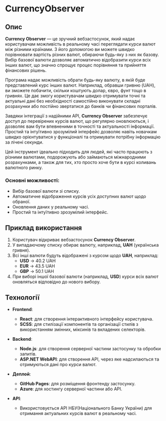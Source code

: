 # CurrencyObserver
## Опис

**Currency Observer** — це зручний вебзастосунок, який надає користувачам можливість в реальному часі переглядати курси валют між різними країнами. З його допомогою ви можете швидко порівнювати вартість різних валют, обираючи будь-яку з них як базову. Вибір базової валюти дозволяє автоматично відобразити курси всіх інших валют, що значно спрощує процес порівняння та прийняття фінансових рішень.

Програма надає можливість обрати будь-яку валюту, в якій буде представлений курс інших валют. Наприклад, обравши гривню (UAH), ви зможете побачити, скільки коштують долар, євро, фунт тощо в гривнях. Це дає змогу користувачам швидко отримувати точні та актуальні дані без необхідності самостійно виконувати складні розрахунки або постійно звертатися до банків чи фінансових порталів.

Завдяки інтеграції з надійними API, **Currency Observer** забезпечує доступ до перевірених курсів валют, що регулярно оновлюються, і дозволяє вам бути впевненими в точності та актуальності інформації. Простий та інтуїтивно зрозумілий інтерфейс дозволяє навіть новачкам швидко орієнтуватися у функціоналі та отримувати потрібну інформацію за лічені секунди.

Цей інструмент ідеально підходить для людей, які часто працюють з різними валютами, подорожують або займаються міжнародними розрахунками, а також для тих, хто просто хоче бути в курсі коливань валютного ринку.

### Основні можливості:
- Вибір базової валюти зі списку.
- Автоматичне відображення курсів усіх доступних валют щодо обраної.
- Оновлення даних у реальному часі.
- Простий та інтуїтивно зрозумілий інтерфейс.

## Приклад використання
1. Користувач відкриває вебзастосунок **Currency Observer**.
2. У випадаючому списку обирає валюту, наприклад, **UAH** (українська гривня).
3. Всі інші валюти будуть відображені з курсом щодо **UAH**, наприклад:
   - **USD** → 40.2 UAH
   - **EUR** → 43.5 UAH
   - **GBP** → 50.1 UAH
4. При виборі іншої базової валюти (наприклад, **USD**) курси всіх валют оновляться відповідно до нового вибору.

## Технології

- **Frontend**:
  - **React**: для створення інтерактивного інтерфейсу користувача.
  - **SCSS**: для стилізації компонентів та організації стилів з використанням змінних, міксинів та вкладених селекторів.
  
- **Backend**:
  - **Node.js**: для створення серверної частини застосунку та обробки запитів.
  - **ASP.NET WebAPI**: для створення API, через яке надсилаються та отримуються дані про курси валют.
  
- **Деплой**:
  - **GitHub Pages**: для розміщення фронтенду застосунку.
  - **Azure**: для хостингу серверної частини або API.
  
- **API**:
  - Використовується API НБУ(Національного Банку України) для отримання актуальних курсів валют в реальному часі.